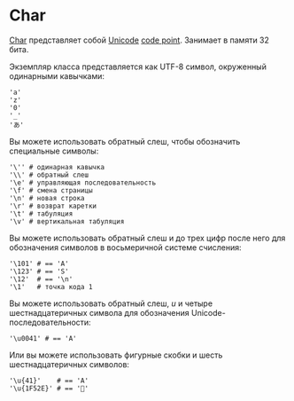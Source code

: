 # Char

[Char](http://crystal-lang.org/api/Char.html) представляет собой [Unicode](http://en.wikipedia.org/wiki/Unicode) [code point](http://en.wikipedia.org/wiki/Code_point).
Занимает в памяти 32 бита.

Экземпляр класса представляется как UTF-8 символ, окруженный одинарными кавычками:

```crystal
'a'
'z'
'0'
'_'
'あ'
```

Вы можете использовать обратный слеш, чтобы обозначить специальные символы:

```crystal
'\'' # одинарная кавычка
'\\' # обратный слеш
'\e' # управляющая последовательность
'\f' # смена страницы
'\n' # новая строка
'\r' # возврат каретки
'\t' # табуляция
'\v' # вертикальная табуляция
```

Вы можете использовать обратный слеш и до трех цифр после него для обозначения символов в восьмеричной системе счисления:

```crystal
'\101' # == 'A'
'\123' # == 'S'
'\12'  # == '\n'
'\1'   # точка кода 1
```

Вы можете использовать обратный слеш, *u* и четыре шестнадцатеричных символа для обозначения Unicode-последовательности:

```crystal
'\u0041' # == 'A'
```

Или вы можете использовать фигурные скобки и шесть шестнадцатеричных символов:

```crystal
'\u{41}'    # == 'A'
'\u{1F52E}' # == '🔮'
```
